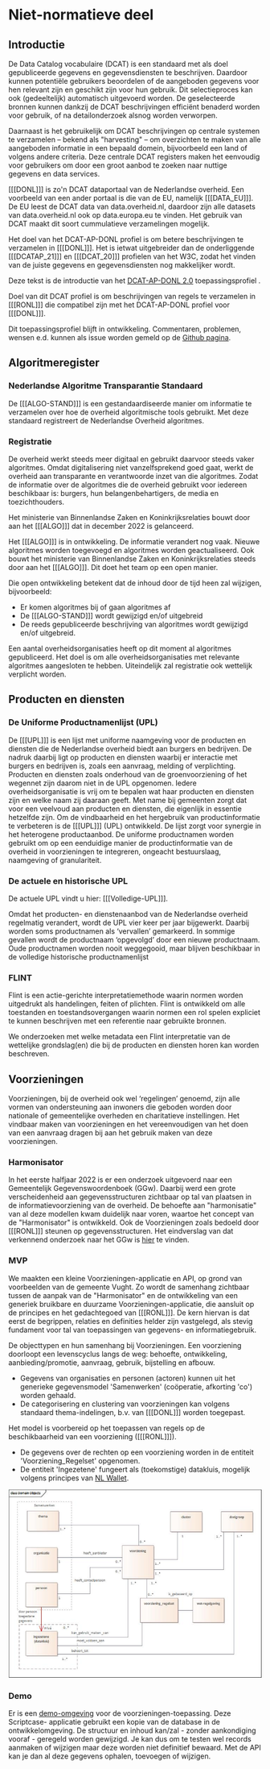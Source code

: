 # Niet-normatieve deel

## Introductie

De Data Catalog vocabulaire (DCAT) is een standaard met als doel gepubliceerde gegevens en gegevensdiensten te beschrijven. Daardoor kunnen potentiële gebruikers beoordelen of de aangeboden gegevens voor hen relevant zijn en geschikt zijn voor hun gebruik. Dit selectieproces kan ook (gedeeltelijk) automatisch uitgevoerd worden. De geselecteerde bronnen kunnen dankzij de DCAT beschrijvingen efficiënt benaderd worden voor gebruik, of na detailonderzoek alsnog worden verworpen.

Daarnaast is het gebruikelijk om DCAT beschrijvingen op centrale systemen te verzamelen – bekend als "harvesting" – om overzichten te maken van alle aangeboden informatie in een bepaald domein, bijvoorbeeld een land of volgens andere criteria. Deze centrale DCAT registers maken het eenvoudig voor gebruikers om door een groot aanbod te zoeken naar nuttige gegevens en data services.

[[[DONL]]] is zo'n DCAT dataportaal van de Nederlandse overheid. Een voorbeeld van een ander portaal is die van de EU, namelijk [[[DATA_EU]]]. De EU leest de DCAT data van data.overheid.nl, daardoor zijn alle datasets van data.overheid.nl ook op data.europa.eu te vinden. Het gebruik van DCAT maakt dit soort cummulatieve verzamelingen mogelijk.

Het doel van het DCAT-AP-DONL profiel is om betere beschrijvingen te verzamelen in [[[DONL]]]. Het is ietwat uitgebreider dan de onderliggende [[[DCATAP_21]]] en [[[DCAT_20]]] profielen van het W3C, zodat het vinden van de juiste gegevens en gegevensdiensten nog makkelijker wordt.

<p class="note" title="bron">
Deze tekst is de introductie van het <a href="https://dataoverheid.github.io/dcat-ap-donl/" target="_blank">DCAT-AP-DONL 2.0</a> toepassingsprofiel .
</p>

Doel van dit DCAT profiel is om beschrijvingen van regels te verzamelen in [[[RONL]]] die compatibel zijn met het DCAT-AP-DONL profiel voor [[[DONL]]].

<p>Dit toepassingsprofiel blijft in ontwikkeling. Commentaren, problemen, wensen e.d. kunnen als issue worden gemeld op de <a href="https://github.com/MinBZK/dcat-ap-ronl" target="_blank">Github pagina</a>.


## Algoritmeregister

### Nederlandse Algoritme Transparantie Standaard

De [[[ALGO-STAND]]] is een gestandaardiseerde manier om informatie te verzamelen over hoe de overheid algoritmische tools gebruikt. Met deze standaard registreert de Nederlandse Overheid algoritmes.


### Registratie

De overheid werkt steeds meer digitaal en gebruikt daarvoor steeds vaker algoritmes. Omdat digitalisering niet vanzelfsprekend goed gaat, werkt de overheid aan transparante en verantwoorde inzet van die algoritmes. Zodat de informatie over de algoritmes die de overheid gebruikt voor iedereen beschikbaar is: burgers, hun belangenbehartigers, de media en toezichthouders.

Het ministerie van Binnenlandse Zaken en Koninkrijksrelaties bouwt door aan het [[[ALGO]]] dat in december 2022 is gelanceerd.

Het [[[ALGO]]] is in ontwikkeling. De informatie verandert nog vaak. Nieuwe algoritmes worden toegevoegd en algoritmes worden geactualiseerd. Ook bouwt het ministerie van Binnenlandse Zaken en Koninkrijksrelaties steeds door aan het [[[ALGO]]]. Dit doet het team op een open manier.

Die open ontwikkeling betekent dat de inhoud door de tijd heen zal wijzigen, bijvoorbeeld:

- Er komen algoritmes bij of gaan algoritmes af
- De [[[ALGO-STAND]]] wordt gewijzigd en/of uitgebreid
- De reeds gepubliceerde beschrijving van algoritmes wordt gewijzigd en/of uitgebreid.

Een aantal overheidsorganisaties heeft op dit moment al algoritmes gepubliceerd. Het doel is om alle overheidsorganisaties met relevante algoritmes aangesloten te hebben. Uiteindelijk zal registratie ook wettelijk verplicht worden.


## Producten en diensten

### De Uniforme Productnamenlijst (UPL)

De [[[UPL]]] is een lijst met uniforme naamgeving voor de producten en diensten die de Nederlandse overheid biedt aan burgers en bedrijven. De nadruk daarbij ligt op producten en diensten waarbij er interactie met burgers en bedrijven is, zoals een aanvraag, melding of verplichting. Producten en diensten zoals onderhoud van de groenvoorziening of het wegennet zijn daarom niet in de UPL opgenomen. Iedere overheidsorganisatie is vrij om te bepalen wat haar producten en diensten zijn en welke naam zij daaraan geeft. Met name bij gemeenten zorgt dat voor een veelvoud aan producten en diensten, die eigenlijk in essentie hetzelfde zijn. Om de vindbaarheid en het hergebruik van productinformatie te verbeteren is de [[[UPL]]] (UPL) ontwikkeld. De lijst zorgt voor synergie in het heterogene productaanbod. De uniforme productnamen worden gebruikt om op een eenduidige manier de productinformatie van de overheid in voorzieningen te integreren, ongeacht bestuurslaag, naamgeving of granulariteit.


### De actuele en historische UPL

De actuele UPL vindt u hier: [[[Volledige-UPL]]].

Omdat het producten- en dienstenaanbod van de Nederlandse overheid regelmatig verandert, wordt de UPL vier keer per jaar bijgewerkt. Daarbij worden soms productnamen als ‘vervallen’ gemarkeerd. In sommige gevallen wordt de productnaam ‘opgevolgd’ door een nieuwe productnaam. Oude productnamen worden nooit weggegooid, maar blijven beschikbaar in de volledige historische productnamenlijst

### FLINT

Flint is een actie-gerichte interpretatiemethode waarin normen worden uitgedrukt als handelingen, feiten of plichten. Flint is ontwikkeld om alle toestanden en toestandsovergangen waarin normen een rol spelen expliciet te kunnen beschrijven met een referentie naar gebruikte bronnen.

We onderzoeken met welke metadata een Flint interpretatie van de wettelijke grondslag(en) die bij de producten en diensten horen kan worden beschreven.

<div class="issue" data-number="12"></div>

## Voorzieningen

Voorzieningen, bij de overheid ook wel ‘regelingen’ genoemd, zijn alle vormen van ondersteuning aan inwoners die geboden worden door nationale of gemeentelijke overheden en charitatieve instellingen. Het vindbaar maken van voorzieningen en het vereenvoudigen van het doen van een aanvraag dragen bij aan het gebruik maken van deze voorzieningen.

### Harmonisator

In het eerste halfjaar 2022 is er een onderzoek uitgevoerd naar een Gemeentelijk Gegevenswoordenboek (GGw). Daarbij werd een grote verscheidenheid aan gegevensstructuren zichtbaar op tal van plaatsen in de informatievoorziening van de overheid. De behoefte aan "harmonisatie" van al deze modellen kwam duidelijk naar voren, waartoe het concept van de "Harmonisator" is ontwikkeld. Ook de Voorzieningen zoals bedoeld door [[[RONL]]] steunen op gegevensstructuren. Het eindverslag van dat verkennend onderzoek naar het GGw is [hier](./media/Rapport-GGw-1-0.pdf) te vinden.

### MVP

We maakten een kleine Voorzieningen-applicatie en API, op grond van voorbeelden van de gemeente Vught. Zo wordt de samenhang zichtbaar tussen de aanpak van de "Harmonisator" en de ontwikkeling van een generiek bruikbare en duurzame Voorzieningen-applicatie, die aansluit op de principes en het gedachtegoed van [[[RONL]]]. De kern hiervan is dat eerst de begrippen, relaties en definities helder zijn vastgelegd, als stevig fundament voor tal van toepassingen van gegevens- en informatiegebruik.

De objecttypen en hun samenhang bij Voorzieningen. Een voorziening doorloopt een levenscyclus langs de weg: behoefte, ontwikkeling, aanbieding/promotie, aanvraag, gebruik, bijstelling en afbouw.

- Gegevens van organisaties en personen (actoren) kunnen uit het generieke gegevensmodel 'Samenwerken' (coöperatie, afkorting 'co') worden gehaald.
- De categorisering en clustering van voorzieningen kan volgens standaard thema-indelingen, b.v. van [[[DONL]]] worden toegepast.

Het model is voorbereid op het toepassen van regels op de beschikbaarheid van een voorziening ([[[RONL]]]).

- De gegevens over de rechten op een voorziening worden in de entiteit 'Voorziening_Regelset' opgenomen.
- De entiteit 'Ingezetene' fungeert als (toekomstige) datakluis, mogelijk volgens principes van [NL Wallet](https://github.com/MinBZK/nl-wallet-demo-app).

![conceptueel-gegevensmodel-voorzieningen](./media/ConceptueelGegevensmodelVoorzieningen2.jpg "Conceptueel gegevensmodel Voorzieningen, gemaakt met Sparx EA.")

### Demo

Er is een [demo-omgeving](https://www.ccoverheid.nl/demo/voorzieningen/menu/) voor de voorzieningen-toepassing. Deze Scriptcase- applicatie gebruikt een kopie van de database in de ontwikkelomgeving. De structuur en inhoud kan/zal - zonder aankondiging vooraf - geregeld worden gewijzigd. Je kan dus om te testen wel records aanmaken of wijzigen maar deze worden niet definitief bewaard. Met de API kan je dan al deze gegevens ophalen, toevoegen of wijzigen.
